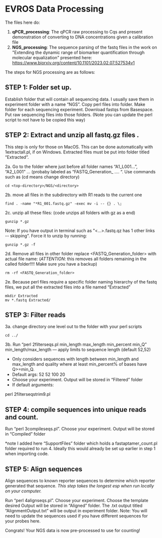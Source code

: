 # EVROS Data Processing 

The files here do:
1) **qPCR_processing**: The qPCR raw processing to Cqs and present demonstration of converting to DNA concentrations given a calibration file 
2) **NGS_processing**: The sequence parsing of the fastq files in the work on "Extending the dynamic range of biomarker quantification through molecular equalization" presented here:
https://www.biorxiv.org/content/10.1101/2023.02.07.527534v1

The steps for NGS processing are as follows: 

## STEP 1: Folder set up. 
Establish folder that will contain all sequencing data. I usually save them in experiment folder with a name “NGS”.  Copy perl files into folder. Make folder for each sequencing experiment. Download fastqs from Basespace. Put raw sequencing files into those folders. (Note you can update the perl script to not have to be copied this way) 

## STEP 2: Extract and unzip all fastq.gz files . 
This step is only for those on MacOS. This can be done automatically with 1extractall.pl, if on Windows. Extracted files must be put into folder titled “Extracted”.

2a. Go to the folder where just before all folder names “A1_L001...”, “A2_L001” ...  (probaby labeled as “FASTQ_Generation_<DATE> .... “. Use commands such as (cd means change directory)
    
    cd <top-directory>/NGS/<directory>  

2b. move all files in the subdirectory with R1 reads to the current one 
 
    find . -name "*R1_001.fastq.gz" -exec mv -i -- {} . \;

2c. unzip all these files: (code unzips all folders with gz as a end)

    gunzip *.gz	 

Note: If you have output in terminal such as "<...>.fastq.qz has 1 other links -- skipping". Force it to unzip by running: 
    
    gunzip *.gz -f 
  
2d. Remove all files in other folder replace <FASTQ_Generation_folder> with actual file name: (*ATTENTION*: this removes all folders remaining in the called folder!!!! Make sure you have a backup)
    
    rm -rf <FASTQ_Generation_folder>
  
2e. Because perl files require a specific folder naming hierarchy of the fastq files, we put all the extracted files into a file named “Extracted” 
  
    mkdir Extracted 
    mv *.fastq Extracted/   
 
## STEP 3: Filter reads 

3a. change directory one level out to the folder with your perl scripts 

    cd ../
  
3b. Run “perl 2filterseqs.pl min_length max_length min_percent min_Q” 
    min_length/max_length — apply limits to sequence length (default 52,52)
   -  Only considers sequences with length between min_length and max_length and quality where at least min_percent% of bases have Q>=min_Q.
   - Default args: 52 52 100 20
   - Choose your experiment. Output will be stored in “Filtered” folder
   - If default arguments:
  
  perl 2filterseqstrim9.pl
  
## STEP 4: compile sequences into unique reads and count.
Run “perl 3compileseqs.pl”. Choose your experiment. Output will be stored in “Compiled” folder

*note I added here “SupportFiles” folder which holds a fastaptamer_count.pl folder required to run 4. Ideally this would already be set up earlier in step 1 when importing code.  
  
## STEP 5: Align sequences 
Align sequences to known reporter sequences to determine which reporter generated that sequence. *This step takes the longest esp when run locally on your computer.* 
   
 Run “perl 4alignseqs.pl”. Choose your experiment. Choose the template desired Output will be stored in “Aligned” folder.
 The .txt output titled “AlignmentOutput.txt” will be output in experiment folder.
 Note: You will need to update the sequences used if you have different sequences for your probes here. 
  
Congrats! Your NGS data is now pre-processed to use for counting! 
  
  

